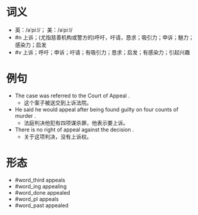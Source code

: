 # 词义
- 英：/əˈpiːl/； 美：/əˈpiːl/
- #n 上诉；(尤指慈善机构或警方的)呼吁，吁请，恳求；吸引力；申诉；魅力；感染力；启发
- #v 上诉；呼吁；申诉；吁请；有吸引力；恳求；启发；有感染力；引起兴趣
# 例句
- The case was referred to the Court of Appeal .
	- 这个案子被送交到上诉法院。
- He said he would appeal after being found guilty on four counts of murder .
	- 法庭判决他犯有四项谋杀罪，他表示要上诉。
- There is no right of appeal against the decision .
	- 关于这项判决，没有上诉权。
# 形态
- #word_third appeals
- #word_ing appealing
- #word_done appealed
- #word_pl appeals
- #word_past appealed
